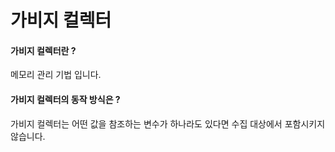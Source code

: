 # 가비지 컬렉터

#### 가비지 컬렉터란 ?
메모리 관리 기법 입니다. 

#### 가비지 컬렉터의 동작 방식은 ?
가비지 컬렉터는 어떤 값을 참조하는 변수가 하나라도 있다면 수집 대상에서 포함시키지 않습니다. 